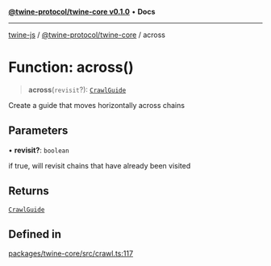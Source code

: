 [**@twine-protocol/twine-core v0.1.0**](../index.md) • **Docs**

***

[twine-js](../../../index.md) / [@twine-protocol/twine-core](../index.md) / across

# Function: across()

> **across**(`revisit`?): [`CrawlGuide`](../type-aliases/CrawlGuide.md)

Create a guide that moves horizontally across chains

## Parameters

• **revisit?**: `boolean`

if true, will revisit chains that have already been visited

## Returns

[`CrawlGuide`](../type-aliases/CrawlGuide.md)

## Defined in

[packages/twine-core/src/crawl.ts:117](https://github.com/twine-protocol/twine-js/blob/fb5041c7a2da4a796f653066248604ca1c5dccc6/packages/twine-core/src/crawl.ts#L117)
